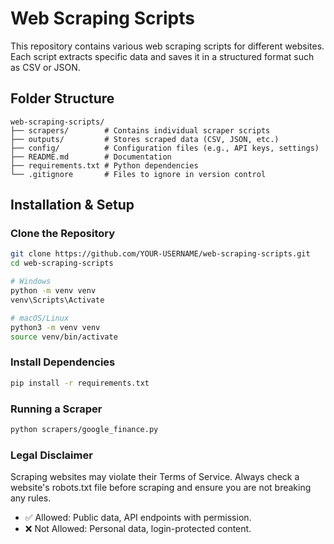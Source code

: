 # Web Scraping Scripts

This repository contains various web scraping scripts for different websites. Each script extracts specific data and saves it in a structured format such as CSV or JSON.

## Folder Structure

```plaintext
web-scraping-scripts/
├── scrapers/        # Contains individual scraper scripts
├── outputs/         # Stores scraped data (CSV, JSON, etc.)
├── config/          # Configuration files (e.g., API keys, settings)
├── README.md        # Documentation
├── requirements.txt # Python dependencies
└── .gitignore       # Files to ignore in version control
```

## Installation & Setup

### Clone the Repository
```bash
git clone https://github.com/YOUR-USERNAME/web-scraping-scripts.git
cd web-scraping-scripts

# Windows
python -m venv venv
venv\Scripts\Activate

# macOS/Linux
python3 -m venv venv
source venv/bin/activate
```

### Install Dependencies
```bash
pip install -r requirements.txt
```

### Running a Scraper
```bash
python scrapers/google_finance.py
```

### Legal Disclaimer
Scraping websites may violate their Terms of Service. Always check a website's robots.txt file before scraping and ensure you are not breaking any rules.

- ✅ Allowed: Public data, API endpoints with permission.
- ❌ Not Allowed: Personal data, login-protected content.
